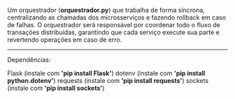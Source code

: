 Um orquestrador (**orquestrador.py**) que trabalha de forma síncrona, centralizando as chamadas dos microsserviços e fazendo rollback em caso de falhas. O orquestrador será responsável por coordenar todo o fluxo de transações distribuídas, garantindo que cada serviço execute sua parte e revertendo operações em caso de erro.

---

Dependências:

Flask (instale com **'pip install Flask'**)
dotenv (instale com **'pip install python.dotenv'**)
requests (instale com **'pip install requests'**)
sockets (instale com **'pip install sockets'**)

